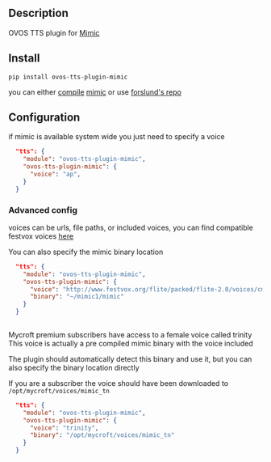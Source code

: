 ## Description

OVOS TTS plugin for [Mimic](https://github.com/MycroftAI/mimic1)

## Install

`pip install ovos-tts-plugin-mimic`

you can either [compile](https://github.com/MycroftAI/mycroft-core/blob/dev/scripts/install-mimic.sh) [mimic](https://github.com/MycroftAI/mimic1) or use [forslund's repo](https://forslund.github.io/mycroft-desktop-repo/)

## Configuration

if mimic is available system wide you just need to specify a voice

```json
  "tts": {
    "module": "ovos-tts-plugin-mimic",
    "ovos-tts-plugin-mimic": {
      "voice": "ap",
    }
  }
```


### Advanced config

voices can be urls, file paths, or included voices, you can find compatible festvox voices [here](http://www.festvox.org/flite/packed/flite-2.0/voices/)

You can also specify the mimic binary location

```json
  "tts": {
    "module": "ovos-tts-plugin-mimic",
    "ovos-tts-plugin-mimic": {
      "voice": "http://www.festvox.org/flite/packed/flite-2.0/voices/cmu_us_fem.flitevox",
      "binary": "~/mimic1/mimic"
    }
  }
        
```

Mycroft premium subscribers have access to a female voice called trinity
This voice is actually a pre compiled mimic binary with the voice included

The plugin should automatically detect this binary and use it, but you can 
also specify the binary location directly

If you are a subscriber the voice should have been downloaded to `/opt/mycroft/voices/mimic_tn`

```json
  "tts": {
    "module": "ovos-tts-plugin-mimic",
    "ovos-tts-plugin-mimic": {
      "voice": "trinity",
      "binary": "/opt/mycroft/voices/mimic_tn"
    }
  }
        
```